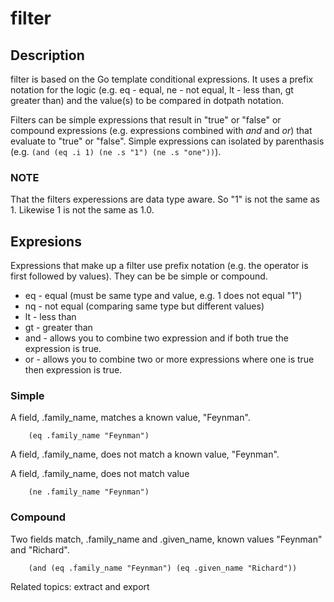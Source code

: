 
# filter

## Description

filter is based on the Go template conditional expressions. It uses a prefix
notation for the logic (e.g. eq - equal, ne - not equal, lt - less than, gt 
greater than) and the value(s) to be compared in dotpath notation.

Filters can be simple expressions that result in "true" or "false" or compound
expressions (e.g. expressions combined with _and_ and _or_) 
that evaluate to "true" or "false".  Simple expressions can isolated by 
parenthasis (e.g. `(and (eq .i 1) (ne .s "1") (ne .s "one"))`).


### NOTE 

That the filters experessions are data type aware. So "1" is not the same
as 1. Likewise 1 is not the same as 1.0.

## Expresions

Expressions that make up a filter use prefix notation (e.g. the operator
is first followed by values).  They can be be simple or compound.

+ eq - equal (must be same type and value, e.g. 1 does not equal "1")
+ nq - not equal (comparing same type but different values)
+ lt - less than
+ gt - greater than
+ and - allows you to combine two expression and if both true the expression is true.
+ or - allows you to combine two or more expressions where one is true then expression is true.

### Simple

A field, .family_name, matches a known value, "Feynman".


```
	(eq .family_name "Feynman")
```

A field, .family_name, does not match a known value, "Feynman".

A field, .family_name, does not match value

```
	(ne .family_name "Feynman")
```

### Compound

Two fields match, .family_name and .given_name, known values "Feynman" and "Richard".

```
	(and (eq .family_name "Feynman") (eq .given_name "Richard"))
```

Related topics: extract and export

